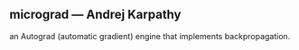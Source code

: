 ## micrograd — Andrej Karpathy
an Autograd (automatic gradient) engine that implements backpropagation.